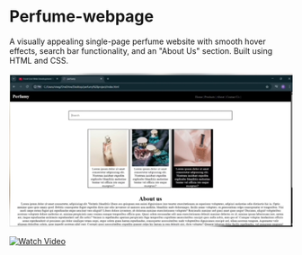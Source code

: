 # Perfume-webpage
A visually appealing single-page perfume website with smooth hover effects, search bar functionality, and an "About Us" section. Built using HTML and CSS.

![Preview](IMG_20250804_112228.jpg)

[![Watch Video](https://drive.google.com/file/d/1WhISL-PQk7-ZwmriVTQiqSBPbgUsn9t3/view?usp=drivesdk)](https://drive.google.com/file/d/1IrjcOBF9S_KYsWbW9vsAhmJCk9t2Nacs/view?usp=drivesdk)
